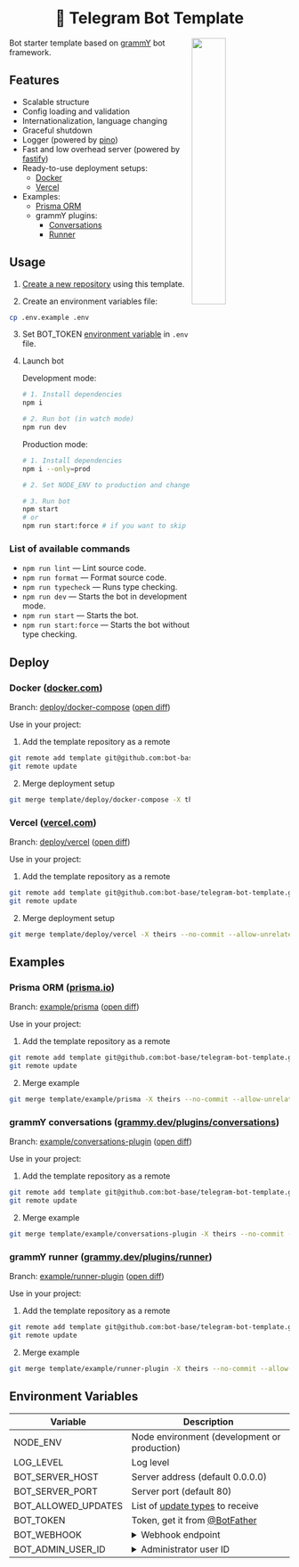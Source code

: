 <h1 align="center">🤖 Telegram Bot Template</h1>

<img align="right" width="35%" src="https://github.com/bot-base/telegram-bot-template/assets/26162440/c4371683-3e99-4b1c-ae8e-11ccbea78f4b">

Bot starter template based on [grammY](https://grammy.dev/) bot framework.  

## Features

- Scalable structure
- Config loading and validation
- Internationalization, language changing
- Graceful shutdown
- Logger (powered by [pino](https://github.com/pinojs/pino))
- Fast and low overhead server (powered by [fastify](https://github.com/fastify/fastify))
- Ready-to-use deployment setups:
    - [Docker](#docker-dockercom)
    - [Vercel](#vercel-vercelcom)
- Examples:
    - [Prisma ORM](#prisma-orm-prismaio)
    - grammY plugins:
        - [Conversations](#grammy-conversations-grammydevpluginsconversations)
        - [Runner](#grammy-runner-grammydevpluginsrunner)

## Usage

1. [Create a new repository](https://github.com/bot-base/telegram-bot-template/generate) using this template.

2.  Create an environment variables file:

```bash
cp .env.example .env
```

3.  Set BOT_TOKEN [environment variable](#environment-variables) in `.env` file.


4.  Launch bot

    Development mode:

    ```bash
    # 1. Install dependencies
    npm i

    # 2. Run bot (in watch mode)
    npm run dev
    ```

    Production mode:

    ```bash
    # 1. Install dependencies
    npm i --only=prod

    # 2. Set NODE_ENV to production and change BOT_WEBHOOK to the actual URL to receive updates

    # 3. Run bot
    npm start 
    # or
    npm run start:force # if you want to skip type checking
    ```

### List of available commands
- `npm run lint` — Lint source code.
- `npm run format` — Format source code.
- `npm run typecheck` — Runs type checking.
- `npm run dev` — Starts the bot in development mode.
- `npm run start` — Starts the bot.
- `npm run start:force` — Starts the bot without type checking.

## Deploy

### Docker ([docker.com](https://docker.com))

Branch:
[deploy/docker-compose](https://github.com/bot-base/telegram-bot-template/tree/deploy/docker-compose) 
([open diff](https://github.com/bot-base/telegram-bot-template/compare/deploy/docker-compose))

Use in your project:

1. Add the template repository as a remote

```sh
git remote add template git@github.com:bot-base/telegram-bot-template.git
git remote update
```

2. Merge deployment setup

```sh
git merge template/deploy/docker-compose -X theirs --no-commit --allow-unrelated-histories
```

### Vercel ([vercel.com](https://vercel.com))

Branch:
[deploy/vercel](https://github.com/bot-base/telegram-bot-template/tree/deploy/vercel) 
([open diff](https://github.com/bot-base/telegram-bot-template/compare/deploy/vercel))

Use in your project:

1. Add the template repository as a remote

```sh
git remote add template git@github.com:bot-base/telegram-bot-template.git
git remote update
```

2. Merge deployment setup

```sh
git merge template/deploy/vercel -X theirs --no-commit --allow-unrelated-histories
```

## Examples

### Prisma ORM ([prisma.io](https://prisma.io))

Branch:
[example/prisma](https://github.com/bot-base/telegram-bot-template/tree/example/prisma) 
([open diff](https://github.com/bot-base/telegram-bot-template/compare/example/prisma))

Use in your project:

1. Add the template repository as a remote

```sh
git remote add template git@github.com:bot-base/telegram-bot-template.git
git remote update
```

2. Merge example

```sh
git merge template/example/prisma -X theirs --no-commit --allow-unrelated-histories
```

### grammY conversations ([grammy.dev/plugins/conversations](https://grammy.dev/plugins/conversations))

Branch:
[example/conversations-plugin](https://github.com/bot-base/telegram-bot-template/tree/example/conversations-plugin) 
([open diff](https://github.com/bot-base/telegram-bot-template/compare/example/conversations-plugin))

Use in your project:

1. Add the template repository as a remote

```sh
git remote add template git@github.com:bot-base/telegram-bot-template.git
git remote update
```

2. Merge example

```sh
git merge template/example/conversations-plugin -X theirs --no-commit --allow-unrelated-histories
```

### grammY runner ([grammy.dev/plugins/runner](https://grammy.dev/plugins/runner))

Branch:
[example/runner-plugin](https://github.com/bot-base/telegram-bot-template/tree/example/runner-plugin) 
([open diff](https://github.com/bot-base/telegram-bot-template/compare/example/runner-plugin))

Use in your project:

1. Add the template repository as a remote

```sh
git remote add template git@github.com:bot-base/telegram-bot-template.git
git remote update
```

2. Merge example

```sh
git merge template/example/runner-plugin -X theirs --no-commit --allow-unrelated-histories
```

## Environment Variables

| Variable            | Description                                                                                                                                               |
| ------------------- | --------------------------------------------------------------------------------------------------------------------------------------------------------- |
| NODE_ENV            | Node environment (development or production)                                                                                                                                          |
| LOG_LEVEL           | Log level                                                                                                                                                 |
| BOT_SERVER_HOST     | Server address (default 0.0.0.0)                                                                                                                                            |
| BOT_SERVER_PORT     | Server port (default 80)                                                                                                                                               |
| BOT_ALLOWED_UPDATES | List of [update types](https://core.telegram.org/bots/api#update) to receive                                                                              |
| BOT_TOKEN           | Token, get it from [@BotFather](https://t.me/BotFather)                                                                                                   |
| BOT_WEBHOOK         | <details><summary>Webhook endpoint</summary>Will be used to setup webhook in production mode.</details>                                                        |
| BOT_ADMIN_USER_ID   | <details><summary>Administrator user ID</summary>Commands, such as `/setcommands`, will only be available to the user with this ID.</details> |
